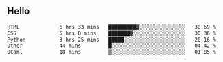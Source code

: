 ## Hello
<!--START_SECTION:waka-->

```txt
HTML             6 hrs 33 mins   █████████▓░░░░░░░░░░░░░░░   38.69 %
CSS              5 hrs 8 mins    ███████▓░░░░░░░░░░░░░░░░░   30.36 %
Python           3 hrs 25 mins   █████░░░░░░░░░░░░░░░░░░░░   20.16 %
Other            44 mins         █░░░░░░░░░░░░░░░░░░░░░░░░   04.42 %
OCaml            18 mins         ▒░░░░░░░░░░░░░░░░░░░░░░░░   01.85 %
```

<!--END_SECTION:waka-->
